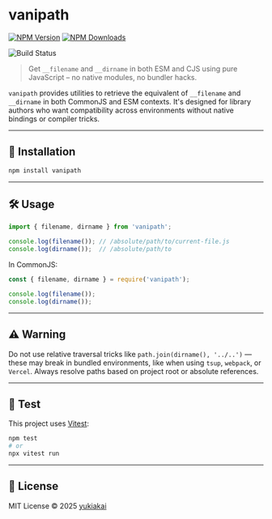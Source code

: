 # vanipath

[![NPM Version][npm-version-image]][npm-url]
[![NPM Downloads][npm-downloads-image]][npm-downloads-url]

![Build Status][github-build-url]

> Get `__filename` and `__dirname` in both ESM and CJS using pure JavaScript – no native modules, no bundler hacks.

`vanipath` provides utilities to retrieve the equivalent of `__filename` and `__dirname` in both CommonJS and ESM contexts. It's designed for library authors who want compatibility across environments without native bindings or compiler tricks.

---

## 🚀 Installation

```bash
npm install vanipath
```

---


## 🛠 Usage

```js
import { filename, dirname } from 'vanipath';

console.log(filename()); // /absolute/path/to/current-file.js
console.log(dirname());  // /absolute/path/to
```

In CommonJS:

```js
const { filename, dirname } = require('vanipath');

console.log(filename());
console.log(dirname());
```

---

## ⚠️ Warning

Do not use relative traversal tricks like `path.join(dirname(), '../..')` — these may break in bundled environments, like when using `tsup`, `webpack`, or `Vercel`. Always resolve paths based on project root or absolute references.

---

## 🧪 Test

This project uses [Vitest](https://vitest.dev/):

```bash
npm test
# or
npx vitest run
```

---

## 📄 License

MIT License © 2025 [yukiakai](https://github.com/yukiakai212)



[npm-downloads-image]: https://badgen.net/npm/dm/vanipath
[npm-downloads-url]: https://www.npmjs.com/package/vanipath
[npm-url]: https://www.npmjs.com/package/vanipath
[npm-version-image]: https://badgen.net/npm/v/vanipath
[github-build-url]: https://github.com/yukiakai212/vanipath/actions/workflows/build.yml/badge.svg

